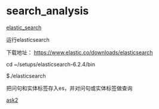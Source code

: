 # search_analysis

[elastic_search](https://github.com/arfu2016/nlp/tree/master/nlp_models/elasticSearch)

运行elasticsearch

下载地址：
https://www.elastic.co/downloads/elasticsearch 

cd ~/setups/elasticsearch-6.2.4/bin 

$./elasticsearch

把问句和实体标签存入es，并对问句或实体标签做查询

[ask2](https://github.com/arfu2016/nlp/tree/master/nlp_models/elasticSearch/ask2)

